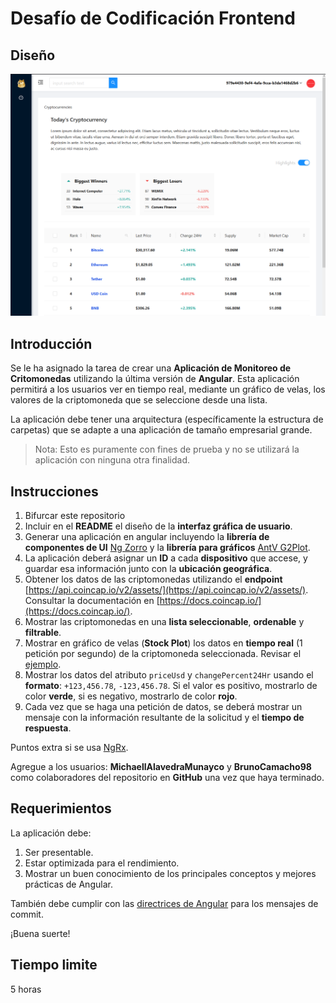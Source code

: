 <!--
Created: Sun May 15 2022 12:05:27 GMT-0400 (hora de Bolivia)
Modified: Sun May 15 2022 15:14:11 GMT-0400 (hora de Bolivia)
-->

# Desafío de Codificación Frontend

## Diseño
![Home_Page](/README/design.png "Home Page")

## Introducción

Se le ha asignado la tarea de crear una **Aplicación de Monitoreo de Critomonedas** utilizando la última versión de **Angular**. Esta aplicación permitirá a los usuarios ver en tiempo real, mediante un gráfico de velas, los valores de la criptomoneda que se seleccione desde una lista.

La aplicación debe tener una arquitectura (específicamente la estructura de carpetas) que se adapte a una aplicación de tamaño empresarial grande.

> Nota: Esto es puramente con fines de prueba y no se utilizará la aplicación con ninguna otra finalidad.

## Instrucciones

1. Bifurcar este repositorio
1. Incluir en el **README** el diseño de la **interfaz gráfica de usuario**.
1. Generar una aplicación en angular incluyendo la **librería de componentes de UI** [Ng Zorro](https://ng.ant.design/docs/introduce/en) y la **librería para gráficos** [AntV G2Plot](https://g2plot.antv.vision/en/docs/manual/introduction).
1. La aplicación deberá asignar un **ID** a cada **dispositivo** que accese, y guardar esa información junto con la **ubicación geográfica**.
1. Obtener los datos de las criptomonedas utilizando el **endpoint** [https://api.coincap.io/v2/assets/](https://api.coincap.io/v2/assets/). Consultar la documentación en [https://docs.coincap.io/](https://docs.coincap.io/).
1. Mostrar las criptomonedas en una **lista seleccionable**, **ordenable** y **filtrable**.
1. Mostrar en gráfico de velas (**Stock Plot**) los datos en **tiempo real** (1 petición por segundo) de la criptomoneda seleccionada. Revisar el [ejemplo](https://g2plot.antv.vision/en/examples/more-plots/stock#slider).
1. Mostrar los datos del atributo `priceUsd` y `changePercent24Hr` usando el **formato**: `+123,456.78`,  `-123,456.78`. Si el valor es positivo, mostrarlo de color **verde**, si es negativo, mostrarlo de color **rojo**.
1. Cada vez que se haga una petición de datos, se deberá mostrar un mensaje con la información resultante de la solicitud y el **tiempo de respuesta**.

Puntos extra si se usa [NgRx](https://ngrx.io/).

Agregue a los usuarios: **MichaellAlavedraMunayco** y **BrunoCamacho98** como colaboradores del repositorio en **GitHub** una vez que haya terminado.

## Requerimientos

La aplicación debe:

1. Ser presentable.
2. Estar optimizada para el rendimiento.
3. Mostrar un buen conocimiento de los principales conceptos y mejores prácticas de Angular.

También debe cumplir con las [directrices de Angular](https://github.com/angular/angular/blob/master/CONTRIBUTING.md#-commit-message-guidelines) para los mensajes de commit.

¡Buena suerte!

## Tiempo limite

5 horas
